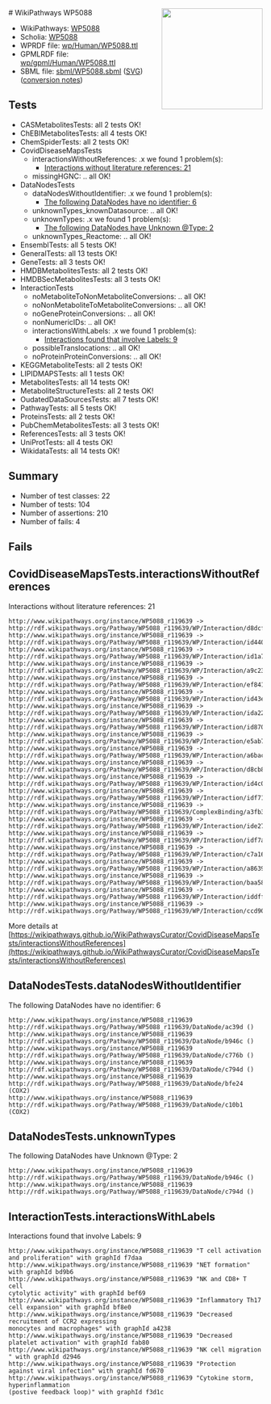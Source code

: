 <img style="float: right; width: 200px" src="../logo.png" />
# WikiPathways WP5088

* WikiPathways: [WP5088](https://identifiers.org/wikipathways:WP5088)
* Scholia: [WP5088](https://scholia.toolforge.org/wikipathways/WP5088)
* WPRDF file: [wp/Human/WP5088.ttl](../wp/Human/WP5088.ttl)
* GPMLRDF file: [wp/gpml/Human/WP5088.ttl](../wp/gpml/Human/WP5088.ttl)
* SBML file: [sbml/WP5088.sbml](../sbml/WP5088.sbml) ([SVG](../sbml/WP5088.svg)) ([conversion notes](../sbml/WP5088.txt))

## Tests
* CASMetabolitesTests: all 2 tests OK!
* ChEBIMetabolitesTests: all 4 tests OK!
* ChemSpiderTests: all 2 tests OK!
* CovidDiseaseMapsTests
    * interactionsWithoutReferences: .x we found 1 problem(s):
        * [Interactions without literature references: 21](#9701cd01)
    * missingHGNC: .. all OK!
* DataNodesTests
    * dataNodesWithoutIdentifier: .x we found 1 problem(s):
        * [The following DataNodes have no identifier: 6](#d2d32fa5)
    * unknownTypes_knownDatasource: .. all OK!
    * unknownTypes: .x we found 1 problem(s):
        * [The following DataNodes have Unknown @Type: 2](#839973e0)
    * unknownTypes_Reactome: .. all OK!
* EnsemblTests: all 5 tests OK!
* GeneralTests: all 13 tests OK!
* GeneTests: all 3 tests OK!
* HMDBMetabolitesTests: all 2 tests OK!
* HMDBSecMetabolitesTests: all 3 tests OK!
* InteractionTests
    * noMetaboliteToNonMetaboliteConversions: .. all OK!
    * noNonMetaboliteToMetaboliteConversions: .. all OK!
    * noGeneProteinConversions: .. all OK!
    * nonNumericIDs: .. all OK!
    * interactionsWithLabels: .x we found 1 problem(s):
        * [Interactions found that involve Labels: 9](#630d2680)
    * possibleTranslocations: .. all OK!
    * noProteinProteinConversions: .. all OK!
* KEGGMetaboliteTests: all 2 tests OK!
* LIPIDMAPSTests: all 1 tests OK!
* MetabolitesTests: all 14 tests OK!
* MetaboliteStructureTests: all 2 tests OK!
* OudatedDataSourcesTests: all 7 tests OK!
* PathwayTests: all 5 tests OK!
* ProteinsTests: all 2 tests OK!
* PubChemMetabolitesTests: all 3 tests OK!
* ReferencesTests: all 3 tests OK!
* UniProtTests: all 4 tests OK!
* WikidataTests: all 14 tests OK!


## Summary

* Number of test classes: 22
* Number of tests: 104
* Number of assertions: 210
* Number of fails: 4

## Fails

<a name="9701cd01" />

## CovidDiseaseMapsTests.interactionsWithoutReferences

Interactions without literature references: 21
```
http://www.wikipathways.org/instance/WP5088_r119639 -> http://rdf.wikipathways.org/Pathway/WP5088_r119639/WP/Interaction/d8dcf
http://www.wikipathways.org/instance/WP5088_r119639 -> http://rdf.wikipathways.org/Pathway/WP5088_r119639/WP/Interaction/id4406e9e2
http://www.wikipathways.org/instance/WP5088_r119639 -> http://rdf.wikipathways.org/Pathway/WP5088_r119639/WP/Interaction/id1a7e57a9
http://www.wikipathways.org/instance/WP5088_r119639 -> http://rdf.wikipathways.org/Pathway/WP5088_r119639/WP/Interaction/a9c23
http://www.wikipathways.org/instance/WP5088_r119639 -> http://rdf.wikipathways.org/Pathway/WP5088_r119639/WP/Interaction/ef841
http://www.wikipathways.org/instance/WP5088_r119639 -> http://rdf.wikipathways.org/Pathway/WP5088_r119639/WP/Interaction/id43e44158
http://www.wikipathways.org/instance/WP5088_r119639 -> http://rdf.wikipathways.org/Pathway/WP5088_r119639/WP/Interaction/ida221afda
http://www.wikipathways.org/instance/WP5088_r119639 -> http://rdf.wikipathways.org/Pathway/WP5088_r119639/WP/Interaction/id870a646c
http://www.wikipathways.org/instance/WP5088_r119639 -> http://rdf.wikipathways.org/Pathway/WP5088_r119639/WP/Interaction/e5ab7
http://www.wikipathways.org/instance/WP5088_r119639 -> http://rdf.wikipathways.org/Pathway/WP5088_r119639/WP/Interaction/a6bac
http://www.wikipathways.org/instance/WP5088_r119639 -> http://rdf.wikipathways.org/Pathway/WP5088_r119639/WP/Interaction/d8cb8
http://www.wikipathways.org/instance/WP5088_r119639 -> http://rdf.wikipathways.org/Pathway/WP5088_r119639/WP/Interaction/id4c05f781
http://www.wikipathways.org/instance/WP5088_r119639 -> http://rdf.wikipathways.org/Pathway/WP5088_r119639/WP/Interaction/idf71c8abd
http://www.wikipathways.org/instance/WP5088_r119639 -> http://rdf.wikipathways.org/Pathway/WP5088_r119639/ComplexBinding/a3fb3
http://www.wikipathways.org/instance/WP5088_r119639 -> http://rdf.wikipathways.org/Pathway/WP5088_r119639/WP/Interaction/ide2741a35
http://www.wikipathways.org/instance/WP5088_r119639 -> http://rdf.wikipathways.org/Pathway/WP5088_r119639/WP/Interaction/idf7ae457b
http://www.wikipathways.org/instance/WP5088_r119639 -> http://rdf.wikipathways.org/Pathway/WP5088_r119639/WP/Interaction/c7a16
http://www.wikipathways.org/instance/WP5088_r119639 -> http://rdf.wikipathways.org/Pathway/WP5088_r119639/WP/Interaction/a8639
http://www.wikipathways.org/instance/WP5088_r119639 -> http://rdf.wikipathways.org/Pathway/WP5088_r119639/WP/Interaction/baa58
http://www.wikipathways.org/instance/WP5088_r119639 -> http://rdf.wikipathways.org/Pathway/WP5088_r119639/WP/Interaction/iddffcb9d6
http://www.wikipathways.org/instance/WP5088_r119639 -> http://rdf.wikipathways.org/Pathway/WP5088_r119639/WP/Interaction/ccd90
```

More details at [https://wikipathways.github.io/WikiPathwaysCurator/CovidDiseaseMapsTests/interactionsWithoutReferences](https://wikipathways.github.io/WikiPathwaysCurator/CovidDiseaseMapsTests/interactionsWithoutReferences)

<a name="d2d32fa5" />

## DataNodesTests.dataNodesWithoutIdentifier

The following DataNodes have no identifier: 6
```
http://www.wikipathways.org/instance/WP5088_r119639 http://rdf.wikipathways.org/Pathway/WP5088_r119639/DataNode/ac39d ()
http://www.wikipathways.org/instance/WP5088_r119639 http://rdf.wikipathways.org/Pathway/WP5088_r119639/DataNode/b946c ()
http://www.wikipathways.org/instance/WP5088_r119639 http://rdf.wikipathways.org/Pathway/WP5088_r119639/DataNode/c776b ()
http://www.wikipathways.org/instance/WP5088_r119639 http://rdf.wikipathways.org/Pathway/WP5088_r119639/DataNode/c794d ()
http://www.wikipathways.org/instance/WP5088_r119639 http://rdf.wikipathways.org/Pathway/WP5088_r119639/DataNode/bfe24 (COX2)
http://www.wikipathways.org/instance/WP5088_r119639 http://rdf.wikipathways.org/Pathway/WP5088_r119639/DataNode/c10b1 (COX2)
```

<a name="839973e0" />

## DataNodesTests.unknownTypes

The following DataNodes have Unknown @Type: 2
```
http://www.wikipathways.org/instance/WP5088_r119639 http://rdf.wikipathways.org/Pathway/WP5088_r119639/DataNode/b946c ()
http://www.wikipathways.org/instance/WP5088_r119639 http://rdf.wikipathways.org/Pathway/WP5088_r119639/DataNode/c794d ()
```

<a name="630d2680" />

## InteractionTests.interactionsWithLabels

Interactions found that involve Labels: 9
```
http://www.wikipathways.org/instance/WP5088_r119639 "T cell activation 
and proliferation" with graphId f7daa
http://www.wikipathways.org/instance/WP5088_r119639 "NET formation" with graphId bd9b6
http://www.wikipathways.org/instance/WP5088_r119639 "NK and CD8+ T cell 
cytolytic activity" with graphId bef69
http://www.wikipathways.org/instance/WP5088_r119639 "Inflammatory Th17 cell expansion" with graphId bf8e0
http://www.wikipathways.org/instance/WP5088_r119639 "Decreased recruitment of CCR2 expressing 
monocytes and macrophages" with graphId a4238
http://www.wikipathways.org/instance/WP5088_r119639 "Decreased platelet activation" with graphId fab80
http://www.wikipathways.org/instance/WP5088_r119639 "NK cell migration
" with graphId d2946
http://www.wikipathways.org/instance/WP5088_r119639 "Protection against viral infection" with graphId fd670
http://www.wikipathways.org/instance/WP5088_r119639 "Cytokine storm, hyperinflammation 
(postive feedback loop)" with graphId f3d1c
```

